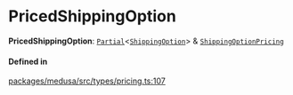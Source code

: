 # PricedShippingOption

 **PricedShippingOption**: [`Partial`](Partial.md)<[`ShippingOption`](../classes/ShippingOption.md)\> & [`ShippingOptionPricing`](ShippingOptionPricing.md)

#### Defined in

[packages/medusa/src/types/pricing.ts:107](https://github.com/medusajs/medusa/blob/3d9f5ae63/packages/medusa/src/types/pricing.ts#L107)
